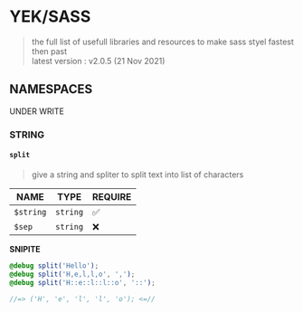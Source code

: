 # YEK/SASS

> the full list of usefull libraries and resources to make sass styel fastest then past\
> latest version : v2.0.5 (21 Nov 2021)

## NAMESPACES

<p>UNDER WRITE</p>

### STRING

#### `split`

> give a string and spliter to split text into list of characters

| NAME      | TYPE     | REQUIRE |
| --------- | -------- | ------- |
| `$string` | `string` | ✅      |
| `$sep`    | `string` | ❌      |

**SNIPITE**

```scss
@debug split('Hello');
@debug split('H,e,l,l,o', ',');
@debug split('H::e::l::l::o', '::');

//=> ('H', 'e', 'l', 'l', 'o'); <=//
```
